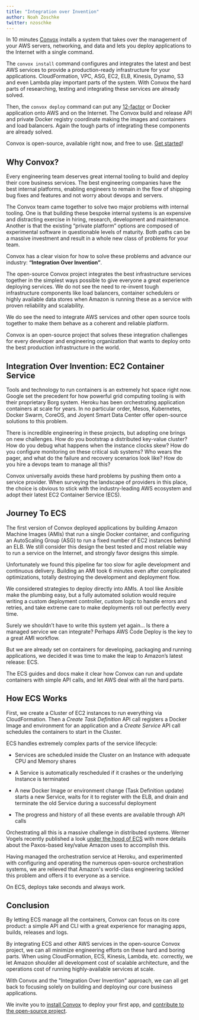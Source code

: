 ```yaml
---
title: "Integration over Invention"
author: Noah Zoschke
twitter: nzoschke
---
```


In 10 minutes [Convox](https://convox.com/) installs a system that takes over the management of your AWS servers, networking, and data and lets you deploy applications to the Internet with a single command.  

<!--more-->

The `convox install` command configures and integrates the latest and best AWS services to provide a production-ready infrastructure for your applications. CloudFormation, VPC, ASG, EC2, ELB, Kinesis, Dynamo, S3 and even Lambda play important parts of the system. With Convox the hard parts of researching, testing and integrating these services are already solved.

Then, the `convox deploy` command can put any [12-factor](http://12factor.net/) or Docker application onto AWS and on the Internet. The Convox build and release API and private Docker registry coordinate making the images and containers and load balancers. Again the tough parts of integrating these components are already solved.

Convox is open-source, available right now, and free to use. [Get started](http://docs.convox.com)!

## Why Convox?

Every engineering team deserves great internal tooling to build and deploy their core business services. The best engineering companies have the best internal platforms, enabling engineers to remain in the flow of shipping bug fixes and features and not worry about devops and servers.

The Convox team came together to solve two major problems with internal tooling. One is that building these bespoke internal systems is an expensive and distracting exercise in hiring, research, development and maintenance. Another is that the existing “private platform” options are composed of experimental software in questionable levels of maturity. Both paths can be a massive investment and result in a whole new class of problems for your team.

Convox has a clear vision for how to solve these problems and advance our industry: **“Integration Over Invention”**. 

The open-source Convox project integrates the best infrastructure services together in the simplest ways possible to give everyone a great experience deploying services. We do not see the need to re-invent tough infrastructure components like load balancers, container schedulers or highly available data stores when Amazon is running these as a service with proven reliability and scalability. 

We do see the need to integrate AWS services and other open source tools together to make them behave as a coherent and reliable platform.

Convox is an open-source project that solves these integration challenges for every developer and engineering organization that wants to deploy onto the best production infrastructure in the world.

## Integration Over Invention: EC2 Container Service

Tools and technology to run containers is an extremely hot space right now. Google set the precedent for how powerful grid computing tooling is with their proprietary Borg system. Heroku has been orchestrating application containers at scale for years. In no particular order, Mesos, Kubernetes, Docker Swarm, CoreOS, and Joyent Smart Data Center offer open-source solutions to this problem.

There is incredible engineering in these projects, but adopting one brings on new challenges. How do you bootstrap a distributed key-value cluster? How do you debug what happens when the instance clocks skew? How do you configure monitoring on these critical sub systems? Who wears the pager, and what do the failure and recovery scenarios look like? How do you hire a devops team to manage all this?

Convox universally avoids these hard problems by pushing them onto a service provider. When surveying the landscape of providers in this place, the choice is obvious to stick with the industry-leading AWS ecosystem and adopt their latest EC2 Container Service (ECS).

## Journey To ECS

The first version of Convox deployed applications by building Amazon Machine Images (AMIs) that run a single Docker container, and configuring an AutoScaling Group (ASG) to run a fixed number of EC2 instances behind an ELB. We still consider this design the best tested and most reliable way to run a service on the Internet, and strongly favor designs this simple.

Unfortunately we found this pipeline far too slow for agile development and continuous delivery. Building an AMI took 6 minutes even after complicated optimizations, totally destroying the development and deployment flow.

We considered strategies to deploy directly into AMIs. A tool like Ansible make the plumbing easy, but a fully automated solution would require writing a custom deployment controller, custom logic to handle errors and retries, and take extreme care to make deployments roll out perfectly every time.

Surely we shouldn’t have to write this system yet again… Is there a managed service we can integrate? Perhaps AWS Code Deploy is the key to a great AMI workflow.

But we are already set on containers for developing, packaging and running applications, we decided it was time to make the leap to Amazon’s latest release: ECS.

The ECS guides and docs make it clear how Convox can run and update containers with simple API calls, and let AWS deal with all the hard parts.

## How ECS Works

First, we create a Cluster of EC2 instances to run everything via CloudFormation. Then a _Create Task Definition_ API call registers a Docker Image and environment for an application and a _Create Service_ API call schedules the containers to start in the Cluster. 

ECS handles extremely complex parts of the service lifecycle:

*   Services are scheduled inside the Cluster on an Instance with adequate CPU and Memory shares
*   A Service is automatically rescheduled if it crashes or the underlying Instance is terminated  

*   A new Docker Image or environment change (Task Definition update) starts a new Service, waits for it to register with the ELB, and drain and terminate the old Service during a successful deployment  

*   The progress and history of all these events are available through API calls

Orchestrating all this is a massive challenge in distributed systems. Werner Vogels recently published a look [under the hood of ECS](http://www.allthingsdistributed.com/2015/07/under-the-hood-of-the-amazon-ec2-container-service.html) with more details about the Paxos-based key/value Amazon uses to accomplish this.

Having managed the orchestration service at Heroku, and experimented with configuring and operating the numerous open-source orchestration systems, we are relieved that Amazon's world-class engineering tackled this problem and offers it to everyone as a service.

On ECS, deploys take seconds and always work.

## Conclusion

By letting ECS manage all the containers, Convox can focus on its core product: a simple API and CLI with a great experience for managing apps, builds, releases and logs.

By integrating ECS and other AWS services in the open-source Convox project, we can all minimize engineering efforts on these hard and boring parts. When using CloudFormation, ECS, Kinesis, Lambda, etc. correctly, we let Amazon shoulder all development cost of scalable architecture, and the operations cost of running highly-available services at scale.

With Convox and the "Integration Over Invention" approach, we can all get back to focusing solely on building and deploying our core business applications.

We invite you to [install Convox](http://docs.convox.com) to deploy your first app, and [contribute to the open-source project](https://github.com/convox/).
